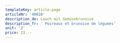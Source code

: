 ```yaml
---
templateKey: article-page
articleNr: '40028'
description_de: Lauch mit Gemüsebrunoise
description_fr: ' Poireaux et brunoise de légumes'
unit: '2'
price: 23.--
---
```


